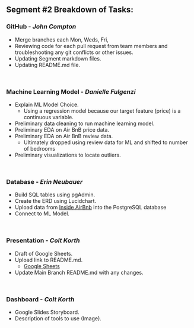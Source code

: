 
## Segment #2 Breakdown of Tasks:

### **GitHub - _John Compton_**
+ Merge branches each Mon, Weds, Fri,
+ Reviewing code for each pull request from team members and troubleshooting any git conflicts or other issues.
+ Updating Segment markdown files.
+ Updating README.md file.

&nbsp;

### **Machine Learning Model - _Danielle Fulgenzi_**
+ Explain ML Model Choice.
    - Using a regression model because our target feature (price) is a continuous variable.
+ Preliminary data cleaning to run machine learning model.
+ Preliminary EDA on Air BnB price data.
+ Preliminary EDA on Air BnB review data.
    - Ultimately dropped using review data for ML and shifted to number of bedrooms
+ Preliminary visualizations to locate outliers.

&nbsp;

### **Database - _Erin Neubauer_**
+ Build SQL tables using pgAdmin.
+ Create the ERD using Lucidchart.
+ Upload data from [Inside AirBnb](http://insideairbnb.com/get-the-data/) into the PostgreSQL database
+ Connect to ML Model.

&nbsp;

### **Presentation - _Colt Korth_**
+ Draft of Google Sheets.
+ Upload link to README.md.
    - [Google Sheets](https://docs.google.com/presentation/d/16zG_EPTuuSO48N9Z6VpkpfcytJn2C5iFtrvlYHpwWL8/edit?usp=sharing)
+ Update Main Branch README.md with any changes.

&nbsp;

### **Dashboard - _Colt Korth_**
+ Google Slides Storyboard.
+ Description of tools to use (Image).


